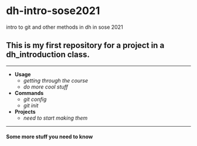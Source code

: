 # dh-intro-sose2021
intro to git and other methods in dh in sose 2021

## This is my first repository for a project in a dh_introduction class. ##

---

* **Usage**
  * _getting through the course_
  * _do more cool stuff_
* **Commands**
  * _git config_
  * _git init_
* **Projects**
  * _need to start making them_

---

#### Some more stuff you need to know ####
